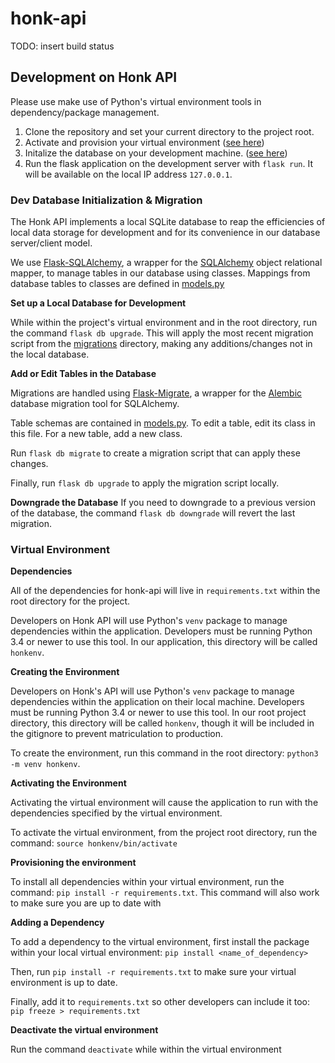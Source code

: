 # honk-api

TODO: insert build status

## Development on Honk API
Please use make use of Python's virtual environment tools in dependency/package management.

1. Clone the repository and set your current directory to the project root.
2. Activate and provision your virtual environment ([see here](#venv))
3. Initalize the database on your development machine. ([see here](#database))
4. Run the flask application on the development server with `flask run`. It will be available on the local IP address `127.0.0.1`.

<a name=database></a>
### Dev Database Initialization & Migration
The Honk API implements a local SQLite database to reap the efficiencies of local data
storage for development and for its convenience in our database server/client model.

We use [Flask-SQLAlchemy](https://flask-sqlalchemy.palletsprojects.com/en/2.x/), a wrapper
for the [SQLAlchemy](https://www.sqlalchemy.org) object relational mapper, to manage
tables in our database using classes. Mappings from database tables to classes
are defined in [models.py](https://github.com/benvandenbosch/honk-api/blob/master/app/models.py)

**Set up a Local Database for Development**

While within the project's virtual environment and in the root directory, run the command `flask db upgrade`. This will apply the most recent migration script from the [migrations](https://github.com/benvandenbosch/honk-api/tree/master/migrations) directory, making any additions/changes not in the local database.

**Add or Edit Tables in the Database**

Migrations are handled using [Flask-Migrate](https://github.com/miguelgrinberg/flask-migrate), a wrapper for the [Alembic](https://alembic.sqlalchemy.org/en/latest/) database migration tool for SQLAlchemy.


Table schemas are contained in [models.py](https://github.com/benvandenbosch/honk-api/blob/master/app/models.py). To edit a table, edit its class in this file. For a new table, add a new class.

Run `flask db migrate` to create a migration script that can apply these changes.

Finally, run `flask db upgrade` to apply the migration script locally.

**Downgrade the Database**
If you need to downgrade to a previous version of the database, the command `flask db downgrade` will revert the last migration.

<a name=venv></a>
### Virtual Environment
**Dependencies**

All of the dependencies for honk-api will live in `requirements.txt` within the root directory for the project.


Developers on Honk API will use Python's `venv` package to manage dependencies within the application. Developers must be running Python 3.4 or newer to use this tool. In our application, this directory will be called `honkenv`.

**Creating the Environment**

Developers on Honk's API will use Python's `venv` package to manage dependencies within the application on their local machine. Developers must be running Python 3.4 or newer to use this tool. In our root project directory, this directory will be called `honkenv`, though it will be included in the gitignore to prevent matriculation to production.

To create the environment, run this command in the root directory: `python3 -m venv honkenv`.

**Activating the Environment**

Activating the virtual environment will cause the application to run with the dependencies specified by the virtual environment.

To activate the virtual environment, from the project root directory, run the command: `source honkenv/bin/activate`

**Provisioning the environment**

To install all dependencies within your virtual environment, run the command: `pip install -r requirements.txt`. This command will also work to make sure you are up to date with

**Adding a Dependency**

To add a dependency to the virtual environment, first install the package within your local virtual environment: `pip install <name_of_dependency>`


Then, run `pip install -r requirements.txt` to make sure your virtual environment is up to date.

Finally, add it to `requirements.txt` so other developers can include it too: `pip freeze > requirements.txt`

**Deactivate the virtual environment**

Run the command `deactivate` while within the virtual environment

